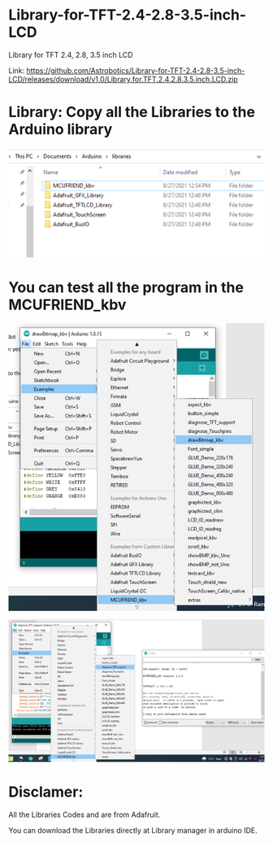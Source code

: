 # Library-for-TFT-2.4-2.8-3.5-inch-LCD
Library for TFT 2.4, 2.8, 3.5 inch LCD


Link: https://github.com/Astrobotics/Library-for-TFT-2.4-2.8-3.5-inch-LCD/releases/download/v1.0/Library.for.TFT.2.4.2.8.3.5.inch.LCD.zip



# Library: Copy all the Libraries to the Arduino library

![1](https://github.com/Astrobotics/Library-for-TFT-2.4-2.8-3.5-inch-LCD/blob/main/sample1.png)


# You can test all the program in the MCUFRIEND_kbv

![1](https://github.com/Astrobotics/Library-for-TFT-2.4-2.8-3.5-inch-LCD/blob/main/sample%202.png)


![1](https://github.com/Astrobotics/Library-for-TFT-2.4-2.8-3.5-inch-LCD/blob/main/sample3.png)





# Disclamer:

All the Libraries Codes and are from Adafruit. 

You can download the Libraries directly at Library manager in arduino IDE.

